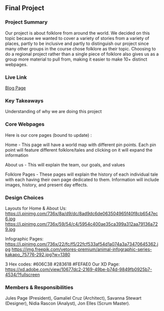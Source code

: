 ## Final Project

### Project Summary

Our project is about folklore from around the world. We decided on this topic because we wanted to cover a variety of stories from a variety of places, partly to be inclusive and partly to distinguish our project since many other groups in the course chose folklore as their topic. Choosing to do a regional project rather than a single piece of folklore also gives us as a group more material to pull from, making it easier to make 10+ distinct webpages.

### Live Link

[Blog Page](https://jvalentine946.github.io/folklore-project/)

### Key Takeaways

Understanding of why we are doing this project

### Core Webpages

Here is our core pages (bound to update) :

Home - This page will have a world map with different pin points. Each pin point will feature different folklore/tales and clicking on it will expand the information

About us - This will explain the team, our goals, and values

Folklore Pages - These pages will explain the history of each individual tale with each having their own page dedicated to them. Information will include images, history, and present day effects.

### Design Choices

Layouts for 
Home & About Us: https://i.pinimg.com/736x/8a/d9/dc/8ad9dc6de063504965f40f8cb6547ec6.jpg
https://i.pinimg.com/736x/59/54/c4/5954c400ae35ca399a312aa79136a729.jpg

Infographic Pages: https://i.pinimg.com/736x/22/fc/f5/22fcf533af54d1a074a3a73470645362.jpg
https://img.freepik.com/vetores-premium/animal-infographic-series-kakapo_75776-292.jpg?w=1380

3 Hex codes: #606C38 #283618 #FEFAE0
Our XD Page: https://xd.adobe.com/view/10677dc2-2169-49be-b74d-9849fb0925b7-4534/?fullscreen

### Members & Responsibilities

Jules Page (President),
Gamaliel Cruz (Architect),
Savanna Stewart (Designer),
Nidia Rascon (Analyst),
Jon Elles (Scrum Master).
